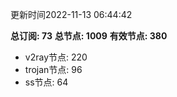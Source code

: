 更新时间2022-11-13 06:44:42

**总订阅: 73**
**总节点: 1009**
**有效节点: 380**
- v2ray节点: 220
- trojan节点: 96
- ss节点: 64
